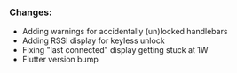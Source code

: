 ### Changes:
- Adding warnings for accidentally (un)locked handlebars
- Adding RSSI display for keyless unlock
- Fixing "last connected" display getting stuck at 1W
- Flutter version bump